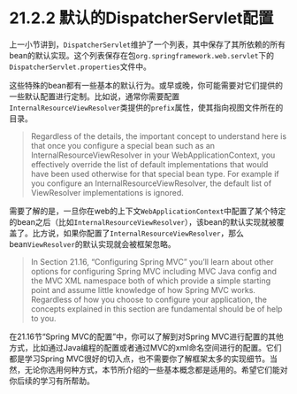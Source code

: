 # 21.2.2 默认的DispatcherServlet配置

上一小节讲到，`DispatcherServlet`维护了一个列表，其中保存了其所依赖的所有bean的默认实现。这个列表保存在包`org.springframework.web.servlet`下的`DispatcherServlet.properties`文件中。

这些特殊的bean都有一些基本的默认行为。或早或晚，你可能需要对它们提供的一些默认配置进行定制。比如说，通常你需要配置`InternalResourceViewResolver`类提供的`prefix`属性，使其指向视图文件所在的目录。

> Regardless of the details, the important concept to understand here is that once you configure a special bean such as an InternalResourceViewResolver in your WebApplicationContext, you effectively override the list of default implementations that would have been used otherwise for that special bean type. For example if you configure an InternalResourceViewResolver, the default list of ViewResolver implementations is ignored.

需要了解的是，一旦你在web的上下文`WebApplicationContext`中配置了某个特定的bean之后（比如`InternalResourceViewResolver`），该bean的默认实现就被覆盖了。比方说，如果你配置了`InternalResourceViewResolver`，那么bean`ViewResolver`的默认实现就会被框架忽略。

> In Section 21.16, “Configuring Spring MVC” you’ll learn about other options for configuring Spring MVC including MVC Java config and the MVC XML namespace both of which provide a simple starting point and assume little knowledge of how Spring MVC works. Regardless of how you choose to configure your application, the concepts explained in this section are fundamental should be of help to you.

在21.16节“Spring MVC的配置”中，你可以了解到对Spring MVC进行配置的其他方式，比如通过Java编程的配置或者通过MVC的xml命名空间进行的配置。它们都是学习Spring MVC很好的切入点，也不需要你了解框架太多的实现细节。当然，无论你选用何种方式，本节所介绍的一些基本概念都是适用的。希望它们能对你后续的学习有所帮助。
